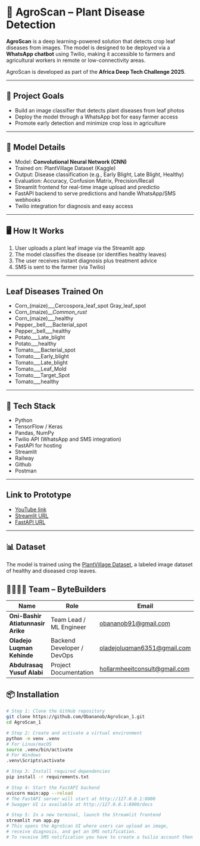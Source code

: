 # 🌿 AgroScan –  Plant Disease Detection 

**AgroScan** is a deep learning-powered solution that detects crop leaf diseases from images. The model is designed to be deployed via a **WhatsApp chatbot** using Twilio, making it accessible to farmers and agricultural workers in remote or low-connectivity areas.

AgroScan is developed as part of the **Africa Deep Tech Challenge 2025**.

---

## 🎯 Project Goals

- Build an image classifier that detects plant diseases from leaf photos
- Deploy the model through a WhatsApp bot for easy farmer access
- Promote early detection and minimize crop loss in agriculture

---

## 🧠 Model Details

- Model: **Convolutional Neural Network (CNN)**
- Trained on: PlantVillage Dataset (Kaggle)
- Output: Disease classification (e.g., Early Blight, Late Blight, Healthy)
- Evaluation: Accuracy, Confusion Matrix, Precision/Recall
- Streamlit frontend for real-time image upload and predictio
- FastAPI backend to serve predictions and handle WhatsApp/SMS webhooks
- Twilio integration for diagnosis and easy access

---
## 🖥️ How It Works

1. User uploads a plant leaf image via the Streamlit app
2. The model classifies the disease (or identifies healthy leaves)
3. The user receives instant diagnosis plus treatment advice
4. SMS is sent to the farmer (via Twilio)

---
## Leaf Diseases Trained On
- Corn_(maize)___Cercospora_leaf_spot Gray_leaf_spot
- Corn_(maize)___Common_rust_
- Corn_(maize)___healthy
- Pepper,_bell___Bacterial_spot
- Pepper,_bell___healthy
- Potato___Late_blight
- Potato___healthy
- Tomato___Bacterial_spot
- Tomato___Early_blight
- Tomato___Late_blight
- Tomato___Leaf_Mold
- Tomato___Target_Spot
- Tomato___healthy
---
## 🧰 Tech Stack

- Python
- TensorFlow / Keras
- Pandas, NumPy
- Twilio API (WhatsApp and SMS integration)
- FastAPI for hosting
- Streamlit
- Railway
- Github
- Postman

---
## Link to Prototype 
- [YouTube link](https://youtu.be/A26UjghBPvY?si=htANUpi3FVPVC9S-)
- [Streamlit URL](https://agroscan1-bytebuilders.streamlit.app)
- [FastAPI URL](https://agroscan1-production.up.railway.app)
---
## 📊 Dataset

The model is trained using the [PlantVillage Dataset](https://www.kaggle.com/datasets/emmarex/plantdisease), a labeled image dataset of healthy and diseased crop leaves.


## 👨‍👩‍👧‍👦 Team – ByteBuilders

| Name                          | Role                       | Email                            | Phone         |
|-------------------------------|----------------------------|----------------------------------|---------------|
| **Oni-Bashir Atiatunnasir Arike** | Team Lead / ML Engineer     | obananob91@gmail.com             | 09059624948   |
| **Oladejo Luqman Kehinde**       | Backend Developer / DevOps | oladejoluqman6351@gmail.com      | 08163510869   |
| **Abdulrasaq Yusuf Alabi**       | Project Documentation      | hollarmheeitconsult@gmail.com    | 07039137111   |

## 📦 Installation

```bash
# Step 1: Clone the GitHub repository
git clone https://github.com/Obananob/AgroScan_1.git
cd AgroScan_1

# Step 2: Create and activate a virtual environment
python -m venv .venv
# For Linux/macOS
source .venv/bin/activate
# For Windows
.venv\Scripts\activate

# Step 3: Install required dependencies
pip install -r requirements.txt

# Step 4: Start the FastAPI backend
uvicorn main:app --reload
# The FastAPI server will start at http://127.0.0.1:8000
# Swagger UI is available at http://127.0.0.1:8000/docs

# Step 5: In a new terminal, launch the Streamlit frontend
streamlit run app.py
# This opens the AgroScan UI where users can upload an image,
# receive diagnosis, and get an SMS notification.
# To receive SMS notification you have to create a twilio account then copy your Twilio SID, AUTH TOKEN to your .env file
